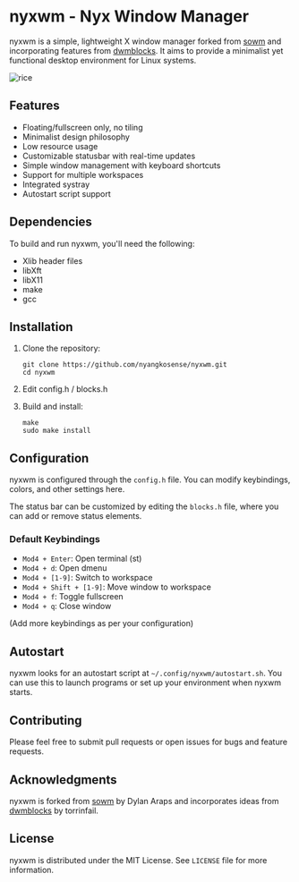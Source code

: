 # nyxwm - Nyx Window Manager

nyxwm is a simple, lightweight X window manager forked from [sowm](https://github.com/dylanaraps/sowm) and incorporating features from [dwmblocks](https://github.com/torrinfail/dwmblocks). It aims to provide a minimalist yet functional desktop environment for Linux systems.

![rice](https://github.com/user-attachments/assets/a55adf8c-6a01-4a43-9849-a250923ecdad)

## Features

- Floating/fullscreen only, no tiling 
- Minimalist design philosophy
- Low resource usage
- Customizable statusbar with real-time updates
- Simple window management with keyboard shortcuts
- Support for multiple workspaces
- Integrated systray
- Autostart script support

## Dependencies

To build and run nyxwm, you'll need the following:

- Xlib header files
- libXft
- libX11
- make
- gcc

## Installation

1. Clone the repository:
   ```
   git clone https://github.com/nyangkosense/nyxwm.git
   cd nyxwm
   ```

2. Edit config.h / blocks.h

3. Build and install:
   ```
   make
   sudo make install
   ```

## Configuration

nyxwm is configured through the `config.h` file. You can modify keybindings, colors, and other settings here.

The status bar can be customized by editing the `blocks.h` file, where you can add or remove status elements.

### Default Keybindings

- `Mod4 + Enter`: Open terminal (st)
- `Mod4 + d`: Open dmenu
- `Mod4 + [1-9]`: Switch to workspace
- `Mod4 + Shift + [1-9]`: Move window to workspace
- `Mod4 + f`: Toggle fullscreen
- `Mod4 + q`: Close window

(Add more keybindings as per your configuration)

## Autostart

nyxwm looks for an autostart script at `~/.config/nyxwm/autostart.sh`. You can use this to launch programs or set up your environment when nyxwm starts.

## Contributing

Please feel free to submit pull requests or open issues for bugs and feature requests.

## Acknowledgments

nyxwm is forked from [sowm](https://github.com/dylanaraps/sowm) by Dylan Araps 
and incorporates ideas from [dwmblocks](https://github.com/torrinfail/dwmblocks) by torrinfail.

## License

nyxwm is distributed under the MIT License. See `LICENSE` file for more information.
